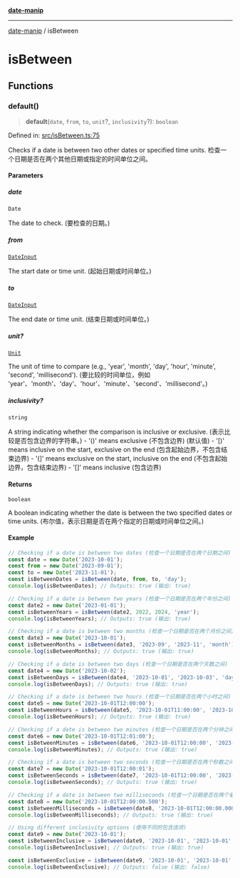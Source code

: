 [**date-manip**](index.md)

***

[date-manip](modules.md) / isBetween

# isBetween

## Functions

### default()

> **default**(`date`, `from`, `to`, `unit`?, `inclusivity`?): `boolean`

Defined in: [src/isBetween.ts:75](https://github.com/fengxinming/date-manip/blob/c2d62c1a39faed6b959a43feaabc15f4e2d60a5a/src/isBetween.ts#L75)

Checks if a date is between two other dates or specified time units.
检查一个日期是否在两个其他日期或指定的时间单位之间。

#### Parameters

##### date

`Date`

The date to check. (要检查的日期。)

##### from

[`DateInput`](types.md#dateinput)

The start date or time unit. (起始日期或时间单位。)

##### to

[`DateInput`](types.md#dateinput)

The end date or time unit. (结束日期或时间单位。)

##### unit?

[`Unit`](types.md#unit)

The unit of time to compare (e.g., 'year', 'month', 'day', 'hour', 'minute', 'second', 'millisecond').
(要比较的时间单位，例如 'year'、'month'、'day'、'hour'、'minute'、'second'、'millisecond'。)

##### inclusivity?

`string`

A string indicating whether the comparison is inclusive or exclusive.
(表示比较是否包含边界的字符串。)
                     - '()' means exclusive (不包含边界) (默认值)
                     - '[)' means inclusive on the start, exclusive on the end (包含起始边界，不包含结束边界)
                     - '(]' means exclusive on the start, inclusive on the end (不包含起始边界，包含结束边界)
                     - '[]' means inclusive (包含边界)

#### Returns

`boolean`

A boolean indicating whether the date is between the two specified dates or time units.
(布尔值，表示日期是否在两个指定的日期或时间单位之间。)

#### Example

```ts
// Checking if a date is between two dates (检查一个日期是否在两个日期之间)
const date = new Date('2023-10-01');
const from = new Date('2023-09-01');
const to = new Date('2023-11-01');
const isBetweenDates = isBetween(date, from, to, 'day');
console.log(isBetweenDates); // Outputs: true (输出: true)

// Checking if a date is between two years (检查一个日期是否在两个年份之间)
const date2 = new Date('2023-01-01');
const isBetweenYears = isBetween(date2, 2022, 2024, 'year');
console.log(isBetweenYears); // Outputs: true (输出: true)

// Checking if a date is between two months (检查一个日期是否在两个月份之间)
const date3 = new Date('2023-10-01');
const isBetweenMonths = isBetween(date3, '2023-09', '2023-11', 'month');
console.log(isBetweenMonths); // Outputs: true (输出: true)

// Checking if a date is between two days (检查一个日期是否在两个天数之间)
const date4 = new Date('2023-10-02');
const isBetweenDays = isBetween(date4, '2023-10-01', '2023-10-03', 'day');
console.log(isBetweenDays); // Outputs: true (输出: true)

// Checking if a date is between two hours (检查一个日期是否在两个小时之间)
const date5 = new Date('2023-10-01T12:00:00');
const isBetweenHours = isBetween(date5, '2023-10-01T11:00:00', '2023-10-01T13:00:00', 'hour');
console.log(isBetweenHours); // Outputs: true (输出: true)

// Checking if a date is between two minutes (检查一个日期是否在两个分钟之间)
const date6 = new Date('2023-10-01T12:01:00');
const isBetweenMinutes = isBetween(date6, '2023-10-01T12:00:00', '2023-10-01T12:02:00', 'minute');
console.log(isBetweenMinutes); // Outputs: true (输出: true)

// Checking if a date is between two seconds (检查一个日期是否在两个秒数之间)
const date7 = new Date('2023-10-01T12:00:01');
const isBetweenSeconds = isBetween(date7, '2023-10-01T12:00:00', '2023-10-01T12:00:02', 'second');
console.log(isBetweenSeconds); // Outputs: true (输出: true)

// Checking if a date is between two milliseconds (检查一个日期是否在两个毫秒数之间)
const date8 = new Date('2023-10-01T12:00:00.500');
const isBetweenMilliseconds = isBetween(date8, '2023-10-01T12:00:00.000', '2023-10-01T12:00:00.999', 'millisecond');
console.log(isBetweenMilliseconds); // Outputs: true (输出: true)

// Using different inclusivity options (使用不同的包含选项)
const date9 = new Date('2023-10-01');
const isBetweenInclusive = isBetween(date9, '2023-10-01', '2023-10-01', 'day', '[]');
console.log(isBetweenInclusive); // Outputs: true (输出: true)

const isBetweenExclusive = isBetween(date9, '2023-10-01', '2023-10-01', 'day', '()');
console.log(isBetweenExclusive); // Outputs: false (输出: false)
```
